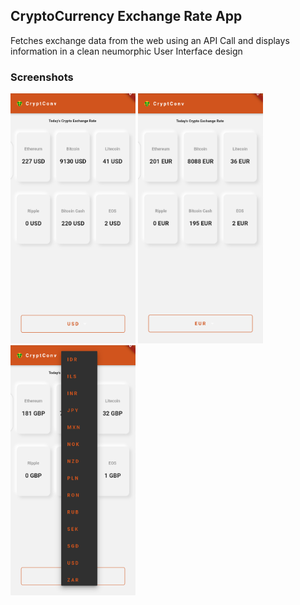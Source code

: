 
## CryptoCurrency Exchange Rate App
Fetches exchange data from the web using an API Call and displays information in a clean neumorphic User Interface design

### Screenshots


<img src="https://github.com/easyakowe/cryptConv/blob/master/Screenshot_1.png" width="200" height="400" />
<img src="https://github.com/easyakowe/cryptConv/blob/master/Screenshot_2.png" width="200" height="400" />
<img src="https://github.com/easyakowe/cryptConv/blob/master/Screenshot_3.png" width="200" height="400" />
